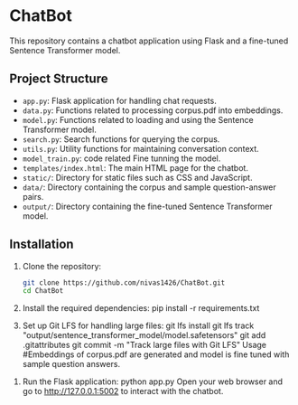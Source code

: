 # ChatBot

This repository contains a chatbot application using Flask and a fine-tuned Sentence Transformer model.

## Project Structure

- `app.py`: Flask application for handling chat requests.
- `data.py`: Functions related to processing corpus.pdf into embeddings.
- `model.py`: Functions related to loading and using the Sentence Transformer model.
- `search.py`: Search functions for querying the corpus.
- `utils.py`: Utility functions for maintaining conversation context.
- `model_train.py`: code related Fine tunning the model.
- `templates/index.html`: The main HTML page for the chatbot.
- `static/`: Directory for static files such as CSS and JavaScript.
- `data/`: Directory containing the corpus and sample question-answer pairs.
- `output/`: Directory containing the fine-tuned Sentence Transformer model.

## Installation

1. Clone the repository:

   ```bash
   git clone https://github.com/nivas1426/ChatBot.git
   cd ChatBot
2. Install the required dependencies:
     pip install -r requirements.txt
3. Set up Git LFS for handling large files:
      git lfs install
      git lfs track "output/sentence_transformer_model/model.safetensors"
      git add .gitattributes
      git commit -m "Track large files with Git LFS"
Usage
#Embeddings of corpus.pdf are generated and model is fine tuned with sample question answers.
1) Run the Flask application:
    python app.py
Open your web browser and go to http://127.0.0.1:5002 to interact with the chatbot.


